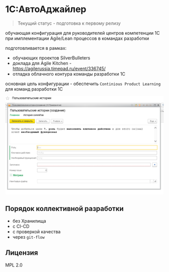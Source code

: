 # 1C:АвтоАджайлер

> Текущий статус - подготовка к первому релизу

обучающая конфигурация для руководителей центров компетенции 1С при имплементации Agile/Lean процессов в командах разработки

подготовливается в рамках:

* обучающих проектов SilverBulleters 
* доклада для Agile Kitchen - https://agilerussia.timepad.ru/event/336745/
* отладка облачного контура команды разработки 1С

основная цель конфигурации - обеспечить `Continious Product Learning` для команд разработки 1С

![](./docs/images/userstory.png)

## Порядок коллективной разработки

* без Хранилища
* с CI-CD
* c проверкой качества
* через `git-flow`

## Лицензия

MPL 2.0

